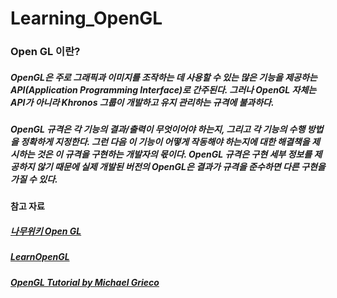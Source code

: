 # Learning_OpenGL

### Open GL 이란?

##### OpenGL은 주로 그래픽과 이미지를 조작하는 데 사용할 수 있는 많은 기능을 제공하는 API(Application Programming Interface)로 간주된다. 그러나 OpenGL 자체는 API가 아니라 Khronos 그룹이 개발하고 유지 관리하는 규격에 불과하다.

##### OpenGL 규격은 각 기능의 결과/출력이 무엇이어야 하는지, 그리고 각 기능의 수행 방법을 정확하게 지정한다. 그런 다음 이 기능이 어떻게 작동해야 하는지에 대한 해결책을 제시하는 것은 이 규격을 구현하는 개발자의 몫이다. OpenGL 규격은 구현 세부 정보를 제공하지 않기 때문에 실제 개발된 버전의 OpenGL은 결과가 규격을 준수하면 다른 구현을 가질 수 있다.

#### 참고 자료

##### [나무위키 Open GL](https://namu.wiki/w/OpenGL)
##### [LearnOpenGL](https://learnopengl.com/Getting-started/OpenGL)
##### [OpenGL Tutorial by Michael Grieco](https://www.youtube.com/watch?v=_POT8K638VY&list=PLysLvOneEETPlOI_PI4mJnocqIpr2cSHS)
